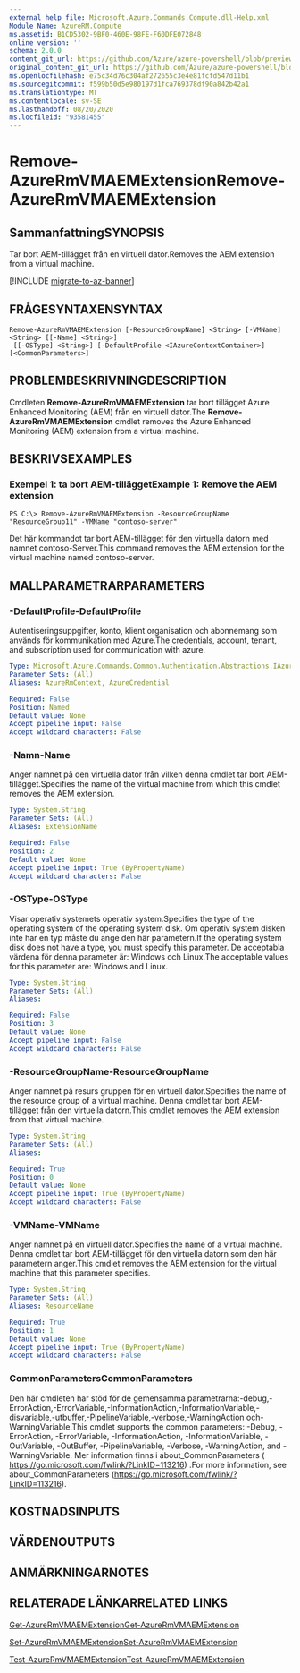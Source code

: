 ```yaml
---
external help file: Microsoft.Azure.Commands.Compute.dll-Help.xml
Module Name: AzureRM.Compute
ms.assetid: B1CD5302-9BF0-460E-98FE-F60DFE072848
online version: ''
schema: 2.0.0
content_git_url: https://github.com/Azure/azure-powershell/blob/preview/src/ResourceManager/Compute/Stack/Commands.Compute/help/Remove-AzureRmVMAEMExtension.md
original_content_git_url: https://github.com/Azure/azure-powershell/blob/preview/src/ResourceManager/Compute/Stack/Commands.Compute/help/Remove-AzureRmVMAEMExtension.md
ms.openlocfilehash: e75c34d76c304af272655c3e4e81fcfd547d11b1
ms.sourcegitcommit: f599b50d5e980197d1fca769378df90a842b42a1
ms.translationtype: MT
ms.contentlocale: sv-SE
ms.lasthandoff: 08/20/2020
ms.locfileid: "93581455"
---
```

# <span data-ttu-id="a9cca-101">Remove-AzureRmVMAEMExtension</span><span class="sxs-lookup"><span data-stu-id="a9cca-101">Remove-AzureRmVMAEMExtension</span></span>

## <span data-ttu-id="a9cca-102">Sammanfattning</span><span class="sxs-lookup"><span data-stu-id="a9cca-102">SYNOPSIS</span></span>
<span data-ttu-id="a9cca-103">Tar bort AEM-tillägget från en virtuell dator.</span><span class="sxs-lookup"><span data-stu-id="a9cca-103">Removes the AEM extension from a virtual machine.</span></span>

[!INCLUDE [migrate-to-az-banner](../../includes/migrate-to-az-banner.md)]

## <span data-ttu-id="a9cca-104">FRÅGESYNTAXEN</span><span class="sxs-lookup"><span data-stu-id="a9cca-104">SYNTAX</span></span>

```
Remove-AzureRmVMAEMExtension [-ResourceGroupName] <String> [-VMName] <String> [[-Name] <String>]
 [[-OSType] <String>] [-DefaultProfile <IAzureContextContainer>] [<CommonParameters>]
```

## <span data-ttu-id="a9cca-105">PROBLEMBESKRIVNING</span><span class="sxs-lookup"><span data-stu-id="a9cca-105">DESCRIPTION</span></span>
<span data-ttu-id="a9cca-106">Cmdleten **Remove-AzureRmVMAEMExtension** tar bort tillägget Azure Enhanced Monitoring (AEM) från en virtuell dator.</span><span class="sxs-lookup"><span data-stu-id="a9cca-106">The **Remove-AzureRmVMAEMExtension** cmdlet removes the Azure Enhanced Monitoring (AEM) extension from a virtual machine.</span></span>

## <span data-ttu-id="a9cca-107">BESKRIVS</span><span class="sxs-lookup"><span data-stu-id="a9cca-107">EXAMPLES</span></span>

### <span data-ttu-id="a9cca-108">Exempel 1: ta bort AEM-tillägget</span><span class="sxs-lookup"><span data-stu-id="a9cca-108">Example 1: Remove the AEM extension</span></span>
```
PS C:\> Remove-AzureRmVMAEMExtension -ResourceGroupName "ResourceGroup11" -VMName "contoso-server"
```

<span data-ttu-id="a9cca-109">Det här kommandot tar bort AEM-tillägget för den virtuella datorn med namnet contoso-Server.</span><span class="sxs-lookup"><span data-stu-id="a9cca-109">This command removes the AEM extension for the virtual machine named contoso-server.</span></span>

## <span data-ttu-id="a9cca-110">MALLPARAMETRAR</span><span class="sxs-lookup"><span data-stu-id="a9cca-110">PARAMETERS</span></span>

### <span data-ttu-id="a9cca-111">-DefaultProfile</span><span class="sxs-lookup"><span data-stu-id="a9cca-111">-DefaultProfile</span></span>
<span data-ttu-id="a9cca-112">Autentiseringsuppgifter, konto, klient organisation och abonnemang som används för kommunikation med Azure.</span><span class="sxs-lookup"><span data-stu-id="a9cca-112">The credentials, account, tenant, and subscription used for communication with azure.</span></span>

```yaml
Type: Microsoft.Azure.Commands.Common.Authentication.Abstractions.IAzureContextContainer
Parameter Sets: (All)
Aliases: AzureRmContext, AzureCredential

Required: False
Position: Named
Default value: None
Accept pipeline input: False
Accept wildcard characters: False
```

### <span data-ttu-id="a9cca-113">-Namn</span><span class="sxs-lookup"><span data-stu-id="a9cca-113">-Name</span></span>
<span data-ttu-id="a9cca-114">Anger namnet på den virtuella dator från vilken denna cmdlet tar bort AEM-tillägget.</span><span class="sxs-lookup"><span data-stu-id="a9cca-114">Specifies the name of the virtual machine from which this cmdlet removes the AEM extension.</span></span>

```yaml
Type: System.String
Parameter Sets: (All)
Aliases: ExtensionName

Required: False
Position: 2
Default value: None
Accept pipeline input: True (ByPropertyName)
Accept wildcard characters: False
```

### <span data-ttu-id="a9cca-115">-OSType</span><span class="sxs-lookup"><span data-stu-id="a9cca-115">-OSType</span></span>
<span data-ttu-id="a9cca-116">Visar operativ systemets operativ system.</span><span class="sxs-lookup"><span data-stu-id="a9cca-116">Specifies the type of the operating system of the operating system disk.</span></span>
<span data-ttu-id="a9cca-117">Om operativ system disken inte har en typ måste du ange den här parametern.</span><span class="sxs-lookup"><span data-stu-id="a9cca-117">If the operating system disk does not have a type, you must specify this parameter.</span></span>
<span data-ttu-id="a9cca-118">De acceptabla värdena för denna parameter är: Windows och Linux.</span><span class="sxs-lookup"><span data-stu-id="a9cca-118">The acceptable values for this parameter are: Windows and Linux.</span></span>

```yaml
Type: System.String
Parameter Sets: (All)
Aliases: 

Required: False
Position: 3
Default value: None
Accept pipeline input: False
Accept wildcard characters: False
```

### <span data-ttu-id="a9cca-119">-ResourceGroupName</span><span class="sxs-lookup"><span data-stu-id="a9cca-119">-ResourceGroupName</span></span>
<span data-ttu-id="a9cca-120">Anger namnet på resurs gruppen för en virtuell dator.</span><span class="sxs-lookup"><span data-stu-id="a9cca-120">Specifies the name of the resource group of a virtual machine.</span></span>
<span data-ttu-id="a9cca-121">Denna cmdlet tar bort AEM-tillägget från den virtuella datorn.</span><span class="sxs-lookup"><span data-stu-id="a9cca-121">This cmdlet removes the AEM extension from that virtual machine.</span></span>

```yaml
Type: System.String
Parameter Sets: (All)
Aliases: 

Required: True
Position: 0
Default value: None
Accept pipeline input: True (ByPropertyName)
Accept wildcard characters: False
```

### <span data-ttu-id="a9cca-122">-VMName</span><span class="sxs-lookup"><span data-stu-id="a9cca-122">-VMName</span></span>
<span data-ttu-id="a9cca-123">Anger namnet på en virtuell dator.</span><span class="sxs-lookup"><span data-stu-id="a9cca-123">Specifies the name of a virtual machine.</span></span>
<span data-ttu-id="a9cca-124">Denna cmdlet tar bort AEM-tillägget för den virtuella datorn som den här parametern anger.</span><span class="sxs-lookup"><span data-stu-id="a9cca-124">This cmdlet removes the AEM extension for the virtual machine that this parameter specifies.</span></span>

```yaml
Type: System.String
Parameter Sets: (All)
Aliases: ResourceName

Required: True
Position: 1
Default value: None
Accept pipeline input: True (ByPropertyName)
Accept wildcard characters: False
```

### <span data-ttu-id="a9cca-125">CommonParameters</span><span class="sxs-lookup"><span data-stu-id="a9cca-125">CommonParameters</span></span>
<span data-ttu-id="a9cca-126">Den här cmdleten har stöd för de gemensamma parametrarna:-debug,-ErrorAction,-ErrorVariable,-InformationAction,-InformationVariable,-disvariable,-utbuffer,-PipelineVariable,-verbose,-WarningAction och-WarningVariable.</span><span class="sxs-lookup"><span data-stu-id="a9cca-126">This cmdlet supports the common parameters: -Debug, -ErrorAction, -ErrorVariable, -InformationAction, -InformationVariable, -OutVariable, -OutBuffer, -PipelineVariable, -Verbose, -WarningAction, and -WarningVariable.</span></span> <span data-ttu-id="a9cca-127">Mer information finns i about_CommonParameters ( https://go.microsoft.com/fwlink/?LinkID=113216) .</span><span class="sxs-lookup"><span data-stu-id="a9cca-127">For more information, see about_CommonParameters (https://go.microsoft.com/fwlink/?LinkID=113216).</span></span>

## <span data-ttu-id="a9cca-128">KOSTNADS</span><span class="sxs-lookup"><span data-stu-id="a9cca-128">INPUTS</span></span>

## <span data-ttu-id="a9cca-129">VÄRDEN</span><span class="sxs-lookup"><span data-stu-id="a9cca-129">OUTPUTS</span></span>

## <span data-ttu-id="a9cca-130">ANMÄRKNINGAR</span><span class="sxs-lookup"><span data-stu-id="a9cca-130">NOTES</span></span>

## <span data-ttu-id="a9cca-131">RELATERADE LÄNKAR</span><span class="sxs-lookup"><span data-stu-id="a9cca-131">RELATED LINKS</span></span>

[<span data-ttu-id="a9cca-132">Get-AzureRmVMAEMExtension</span><span class="sxs-lookup"><span data-stu-id="a9cca-132">Get-AzureRmVMAEMExtension</span></span>](./Get-AzureRmVMAEMExtension.md)

[<span data-ttu-id="a9cca-133">Set-AzureRmVMAEMExtension</span><span class="sxs-lookup"><span data-stu-id="a9cca-133">Set-AzureRmVMAEMExtension</span></span>](./Set-AzureRmVMAEMExtension.md)

[<span data-ttu-id="a9cca-134">Test-AzureRmVMAEMExtension</span><span class="sxs-lookup"><span data-stu-id="a9cca-134">Test-AzureRmVMAEMExtension</span></span>](./Test-AzureRmVMAEMExtension.md)


